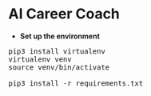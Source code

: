 # AI Career Coach

* <b>Set up the environment</b>

<pre>
pip3 install virtualenv
virtualenv venv
source venv/bin/activate

pip3 install -r requirements.txt
</pre>
